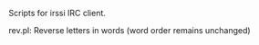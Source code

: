 Scripts for irssi IRC client.

rev.pl:
  Reverse letters in words (word order remains unchanged)
  
